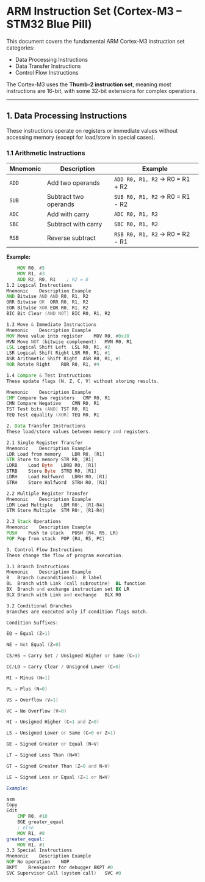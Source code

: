 # ARM Instruction Set (Cortex-M3 – STM32 Blue Pill)

This document covers the fundamental ARM Cortex-M3 instruction set categories:
- Data Processing Instructions
- Data Transfer Instructions
- Control Flow Instructions

The Cortex-M3 uses the **Thumb-2 instruction set**, meaning most instructions are 16-bit, with some 32-bit extensions for complex operations.

---

## 1. Data Processing Instructions

These instructions operate on registers or immediate values without accessing memory (except for load/store in special cases).

### 1.1 Arithmetic Instructions

| Mnemonic | Description | Example |
|----------|-------------|---------|
| `ADD`    | Add two operands | `ADD R0, R1, R2` → R0 = R1 + R2 |
| `SUB`    | Subtract two operands | `SUB R0, R1, R2` → R0 = R1 - R2 |
| `ADC`    | Add with carry | `ADC R0, R1, R2` |
| `SBC`    | Subtract with carry | `SBC R0, R1, R2` |
| `RSB`    | Reverse subtract | `RSB R0, R1, R2` → R0 = R2 - R1 |

**Example:**
```asm
    MOV R0, #5
    MOV R1, #3
    ADD R2, R0, R1    ; R2 = 8
1.2 Logical Instructions
Mnemonic	Description	Example
AND	Bitwise AND	AND R0, R1, R2
ORR	Bitwise OR	ORR R0, R1, R2
EOR	Bitwise XOR	EOR R0, R1, R2
BIC	Bit Clear (AND NOT)	BIC R0, R1, R2

1.3 Move & Immediate Instructions
Mnemonic	Description	Example
MOV	Move value into register	MOV R0, #0x10
MVN	Move NOT (bitwise complement)	MVN R0, R1
LSL	Logical Shift Left	LSL R0, R1, #2
LSR	Logical Shift Right	LSR R0, R1, #1
ASR	Arithmetic Shift Right	ASR R0, R1, #1
ROR	Rotate Right	ROR R0, R1, #4

1.4 Compare & Test Instructions
These update flags (N, Z, C, V) without storing results.

Mnemonic	Description	Example
CMP	Compare two registers	CMP R0, R1
CMN	Compare Negative	CMN R0, R1
TST	Test bits (AND)	TST R0, R1
TEQ	Test equality (XOR)	TEQ R0, R1

2. Data Transfer Instructions
These load/store values between memory and registers.

2.1 Single Register Transfer
Mnemonic	Description	Example
LDR	Load from memory	LDR R0, [R1]
STR	Store to memory	STR R0, [R1]
LDRB	Load Byte	LDRB R0, [R1]
STRB	Store Byte	STRB R0, [R1]
LDRH	Load Halfword	LDRH R0, [R1]
STRH	Store Halfword	STRH R0, [R1]

2.2 Multiple Register Transfer
Mnemonic	Description	Example
LDM	Load Multiple	LDM R0!, {R1-R4}
STM	Store Multiple	STM R0!, {R1-R4}

2.3 Stack Operations
Mnemonic	Description	Example
PUSH	Push to stack	PUSH {R4, R5, LR}
POP	Pop from stack	POP {R4, R5, PC}

3. Control Flow Instructions
These change the flow of program execution.

3.1 Branch Instructions
Mnemonic	Description	Example
B	Branch (unconditional)	B label
BL	Branch with Link (call subroutine)	BL function
BX	Branch and exchange instruction set	BX LR
BLX	Branch with Link and exchange	BLX R0

3.2 Conditional Branches
Branches are executed only if condition flags match.

Condition Suffixes:

EQ → Equal (Z=1)

NE → Not Equal (Z=0)

CS/HS → Carry Set / Unsigned Higher or Same (C=1)

CC/LO → Carry Clear / Unsigned Lower (C=0)

MI → Minus (N=1)

PL → Plus (N=0)

VS → Overflow (V=1)

VC → No Overflow (V=0)

HI → Unsigned Higher (C=1 and Z=0)

LS → Unsigned Lower or Same (C=0 or Z=1)

GE → Signed Greater or Equal (N=V)

LT → Signed Less Than (N≠V)

GT → Signed Greater Than (Z=0 and N=V)

LE → Signed Less or Equal (Z=1 or N≠V)

Example:

asm
Copy
Edit
    CMP R0, #10
    BGE greater_equal
    ; else
    MOV R1, #0
greater_equal:
    MOV R1, #1
3.3 Special Instructions
Mnemonic	Description	Example
NOP	No operation	NOP
BKPT	Breakpoint for debugger	BKPT #0
SVC	Supervisor Call (system call)	SVC #0